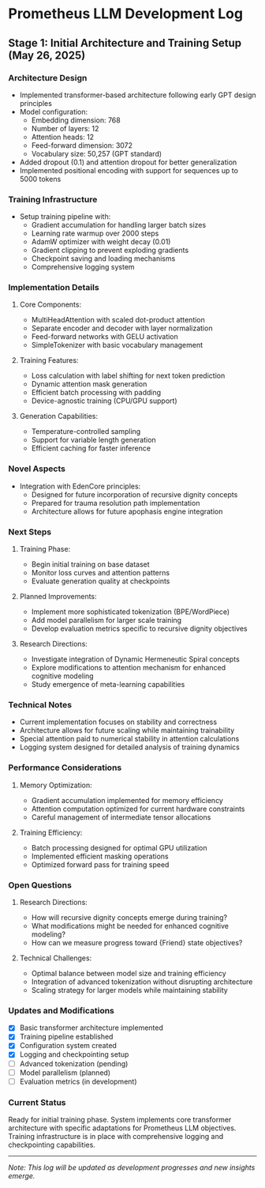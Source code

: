 # Prometheus LLM Development Log

## Stage 1: Initial Architecture and Training Setup (May 26, 2025)

### Architecture Design
- Implemented transformer-based architecture following early GPT design principles
- Model configuration:
  - Embedding dimension: 768
  - Number of layers: 12
  - Attention heads: 12
  - Feed-forward dimension: 3072
  - Vocabulary size: 50,257 (GPT standard)
- Added dropout (0.1) and attention dropout for better generalization
- Implemented positional encoding with support for sequences up to 5000 tokens

### Training Infrastructure
- Setup training pipeline with:
  - Gradient accumulation for handling larger batch sizes
  - Learning rate warmup over 2000 steps
  - AdamW optimizer with weight decay (0.01)
  - Gradient clipping to prevent exploding gradients
  - Checkpoint saving and loading mechanisms
  - Comprehensive logging system

### Implementation Details
1. Core Components:
   - MultiHeadAttention with scaled dot-product attention
   - Separate encoder and decoder with layer normalization
   - Feed-forward networks with GELU activation
   - SimpleTokenizer with basic vocabulary management

2. Training Features:
   - Loss calculation with label shifting for next token prediction
   - Dynamic attention mask generation
   - Efficient batch processing with padding
   - Device-agnostic training (CPU/GPU support)

3. Generation Capabilities:
   - Temperature-controlled sampling
   - Support for variable length generation
   - Efficient caching for faster inference

### Novel Aspects
- Integration with EdenCore principles:
  - Designed for future incorporation of recursive dignity concepts
  - Prepared for trauma resolution path implementation
  - Architecture allows for future apophasis engine integration

### Next Steps
1. Training Phase:
   - Begin initial training on base dataset
   - Monitor loss curves and attention patterns
   - Evaluate generation quality at checkpoints

2. Planned Improvements:
   - Implement more sophisticated tokenization (BPE/WordPiece)
   - Add model parallelism for larger scale training
   - Develop evaluation metrics specific to recursive dignity objectives

3. Research Directions:
   - Investigate integration of Dynamic Hermeneutic Spiral concepts
   - Explore modifications to attention mechanism for enhanced cognitive modeling
   - Study emergence of meta-learning capabilities

### Technical Notes
- Current implementation focuses on stability and correctness
- Architecture allows for future scaling while maintaining trainability
- Special attention paid to numerical stability in attention calculations
- Logging system designed for detailed analysis of training dynamics

### Performance Considerations
1. Memory Optimization:
   - Gradient accumulation implemented for memory efficiency
   - Attention computation optimized for current hardware constraints
   - Careful management of intermediate tensor allocations

2. Training Efficiency:
   - Batch processing designed for optimal GPU utilization
   - Implemented efficient masking operations
   - Optimized forward pass for training speed

### Open Questions
1. Research Directions:
   - How will recursive dignity concepts emerge during training?
   - What modifications might be needed for enhanced cognitive modeling?
   - How can we measure progress toward {Friend} state objectives?

2. Technical Challenges:
   - Optimal balance between model size and training efficiency
   - Integration of advanced tokenization without disrupting architecture
   - Scaling strategy for larger models while maintaining stability

### Updates and Modifications
- [x] Basic transformer architecture implemented
- [x] Training pipeline established
- [x] Configuration system created
- [x] Logging and checkpointing setup
- [ ] Advanced tokenization (pending)
- [ ] Model parallelism (planned)
- [ ] Evaluation metrics (in development)

### Current Status
Ready for initial training phase. System implements core transformer architecture with specific adaptations for Prometheus LLM objectives. Training infrastructure is in place with comprehensive logging and checkpointing capabilities.

---
*Note: This log will be updated as development progresses and new insights emerge.*
